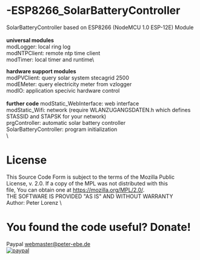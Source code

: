 # -ESP8266_SolarBatteryController
SolarBatteryController based on ESP8266 (NodeMCU 1.0 ESP-12E) Module\
\
**universal modules**\
modLogger: local ring log\
modNTPClient: remote ntp time client\
modTimer: local timer and runtime\

**hardware support modules**\
modPVClient: query solar system stecagrid 2500\
modEMeter: query electricity meter from vzlogger\
modIO: application specivic hardware control \
\
**further code**
modStatic_WebInterface: web interface\
modStatic_Wifi: network (require WLANZUGANGSDATEN.h which defines STASSID and STAPSK for your network) \
prgController: automatic solar battery controller\
SolarBatteryController: program initialization\
\

# License

This Source Code Form is subject to the terms of the Mozilla Public \
License, v. 2.0. If a copy of the MPL was not distributed with this \
file, You can obtain one at https://mozilla.org/MPL/2.0/. \
THE SOFTWARE IS PROVIDED "AS IS" AND WITHOUT WARRANTY \
Author: Peter Lorenz \

# You found the code useful? Donate!

Paypal webmaster@peter-ebe.de \
[![paypal](https://www.paypalobjects.com/en_US/i/btn/btn_donateCC_LG.gif)](https://www.paypal.com/cgi-bin/webscr?cmd=_s-xclick&hosted_button_id=DZUZXE2WCJU4U) 


